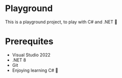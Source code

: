 # Playground
This is a playground project, to play with C# and .NET 🎉

# Prerequites
* Visual Studio 2022
* .NET 8
* Git
* Enjoying learning C# 🎉